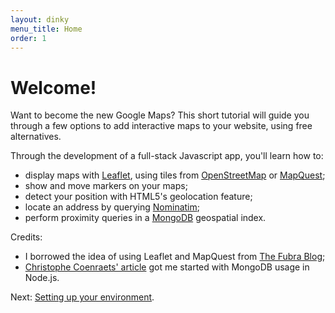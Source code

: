 ```yaml
---
layout: dinky
menu_title: Home
order: 1
---
```


# Welcome!

Want to become the new Google Maps? This short tutorial will guide you through a few options to add interactive maps to your website, using free alternatives.

Through the development of a full-stack Javascript app, you'll learn how to:
* display maps with [Leaflet](http://leafletjs.com/), using tiles from [OpenStreetMap](http://www.openstreetmap.org/) or [MapQuest](http://www.mapquest.com/);
* show and move markers on your maps;
* detect your position with HTML5's geolocation feature;
* locate an address by querying [Nominatim](http://nominatim.openstreetmap.org/); 
* perform proximity queries in a [MongoDB](http://www.mongodb.org/) geospatial index.

Credits:
* I borrowed the idea of using Leaflet and MapQuest from [The Fubra Blog](http://www.fubra.com/blog/2011/11/24/google-maps-free-alternatives/);
* [Christophe Coenraets' article](http://coenraets.org/blog/2012/10/creating-a-rest-api-using-node-js-express-and-mongodb/) got me started with MongoDB usage in Node.js.

Next: [Setting up your environment](setup.html).
